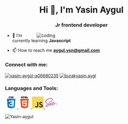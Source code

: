<h1 align="center">Hi 👋, I'm Yasin Aygul</h1>
<h3 align="center">Jr frontend developer</h3>
<img align="right" alt="coding" width="400" src="https://erbiotech.com/wp-content/uploads/2018/11/developer_gif.gif">

- 🌱 I’m currently learning **Javascript**

- 📫 How to reach me **aygul.ysn@gmail.com**

<h3 align="left">Connect with me:</h3>
<p align="left">
<a href="https://linkedin.com/in/yasin-aygül-a06680235" target="blank"><img align="center" src="https://raw.githubusercontent.com/rahuldkjain/github-profile-readme-generator/master/src/images/icons/Social/linked-in-alt.svg" alt="yasin-aygül-a06680235" height="30" width="40" /></a>
<a href="https://instagram.com/burakyasin.aygl" target="blank"><img align="center" src="https://raw.githubusercontent.com/rahuldkjain/github-profile-readme-generator/master/src/images/icons/Social/instagram.svg" alt="burakyasin.aygl" height="30" width="40" /></a>
</p>

<h3 align="left">Languages and Tools:</h3>
<p align="left"> <a href="https://www.w3schools.com/css/" target="_blank" rel="noreferrer"> <img src="https://raw.githubusercontent.com/devicons/devicon/master/icons/css3/css3-original-wordmark.svg" alt="css3" width="40" height="40"/> </a> <a href="https://www.w3.org/html/" target="_blank" rel="noreferrer"> <img src="https://raw.githubusercontent.com/devicons/devicon/master/icons/html5/html5-original-wordmark.svg" alt="html5" width="40" height="40"/> </a> <a href="https://developer.mozilla.org/en-US/docs/Web/JavaScript" target="_blank" rel="noreferrer"> <img src="https://raw.githubusercontent.com/devicons/devicon/master/icons/javascript/javascript-original.svg" alt="javascript" width="40" height="40"/> </a> <a href="https://sass-lang.com" target="_blank" rel="noreferrer"> <img src="https://raw.githubusercontent.com/devicons/devicon/master/icons/sass/sass-original.svg" alt="sass" width="40" height="40"/> </a> </p>

<p><img align="center" src="https://github-readme-stats.vercel.app/api/top-langs?username=aygulysn&show_icons=true&locale=en&layout=compact" alt="Yasin-aygul" /></p>

